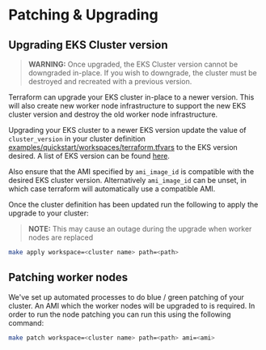 # Patching & Upgrading

## Upgrading EKS Cluster version
> **WARNING:** Once upgraded, the EKS Cluster version cannot be downgraded in-place. If you wish to downgrade, the cluster must be destroyed and recreated with a previous version.

Terraform can upgrade your EKS cluster in-place to a newer version. This will also create new worker node infrastructure to support the new EKS cluster version and destroy the old worker node infrastructure.

Upgrading your EKS cluster to a newer EKS version update the value of `cluster_version` in your cluster definition [examples/quickstart/workspaces/terraform.tfvars](../examples/quickstart/workspaces/terraform.tfvars) to the EKS version desired. A list of EKS version can be found [here](https://docs.aws.amazon.com/eks/latest/userguide/platform-versions.html).

Also ensure that the AMI specified by `ami_image_id` is compatible with the desired EKS cluster version. Alternatively `ami_image_id` can be unset, in which case terraform will automatically use a compatible AMI.

Once the cluster definition has been updated run the following to apply the upgrade to your cluster:
> **NOTE:** This may cause an outage during the upgrade when worker nodes are replaced
```bash
make apply workspace=<cluster name> path=<path>
```

## Patching worker nodes
We've set up automated processes to do blue / green patching of your cluster. An AMI which the worker nodes will be upgraded to is required. In order to run the node patching you can run this using the following command:
```bash
make patch workspace=<cluster name> path=<path> ami=<ami>
```
